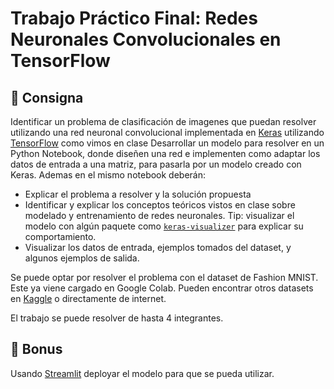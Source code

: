# Trabajo Práctico Final: Redes Neuronales Convolucionales en TensorFlow

## 📑 Consigna

Identificar un problema de clasificación de imagenes que puedan resolver utilizando una red neuronal convolucional implementada en [Keras](https://keras.io/) utilizando [TensorFlow](https://www.tensorflow.org/) como vimos en clase
Desarrollar un modelo para resolver en un Python Notebook, donde diseñen una red e implementen como adaptar los datos de entrada a una matriz, para pasarla por un modelo creado con Keras.
Ademas en el mismo notebook deberán:

- Explicar el problema a resolver y la solución propuesta
- Identificar y explicar los conceptos teóricos vistos en clase sobre modelado y entrenamiento de redes neuronales. Tip: visualizar el modelo con algún paquete como [`keras-visualizer`](https://github.com/lordmahyar/keras-visualizer) para explicar su comportamiento.
- Visualizar los datos de entrada, ejemplos tomados del dataset, y algunos ejemplos de salida.

Se puede optar por resolver el problema con el dataset de Fashion MNIST. Este ya viene cargado en Google Colab.
Pueden encontrar otros datasets en [Kaggle](https://kaggle.com/) o directamente de internet.

El trabajo se puede resolver de hasta 4 integrantes.

## 🔋 Bonus

Usando [Streamlit](https://streamlit.io/) deployar el modelo para que se pueda utilizar.
